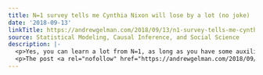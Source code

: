 ```yaml
---
title: N=1 survey tells me Cynthia Nixon will lose by a lot (no joke)
date: '2018-09-13'
linkTitle: https://andrewgelman.com/2018/09/13/n1-survey-tells-me-cynthia-nixon-will-lose-by-a-lot-no-joke/
source: Statistical Modeling, Causal Inference, and Social Science
description: |-
  <p>Yes, you can learn a lot from N=1, as long as you have some auxiliary information. The other day I was talking with a friend who&#8217;s planning to vote for Andrew Cuomo in the primary. What about Cynthia Nixon? My friend wasn&#8217;t even considering voting for her. Now, my friend is, I think, in the [&#8230;]</p>
  <p>The post <a rel="nofollow" href="https://andrewgelman.com/2018/09/13/n1-survey-tells-me-cynthia-nixon-will-lose-by-a-lot-no-joke/">N=1 survey tells me Cynthia Nixon will lose b
---
```

